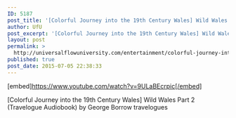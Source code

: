 ```yaml
---
ID: 5187
post_title: '[Colorful Journey into the 19th Century Wales] Wild Wales Part 2 (Travelogue Audiobook)'
author: UfU
post_excerpt: '[Colorful Journey into the 19th Century Wales] Wild Wales Part 2 (Travelogue Audiobook) by George Borrow travelogues'
layout: post
permalink: >
  http://universalflowuniversity.com/entertainment/colorful-journey-into-the-19th-century-wales-wild-wales-part-2-travelogue-audiobook/
published: true
post_date: 2015-07-05 22:38:33
---
```

[embed]https://www.youtube.com/watch?v=9ULaBEcrpic[/embed]<br>
<p>[Colorful Journey into the 19th Century Wales] Wild Wales Part 2 (Travelogue Audiobook) by George Borrow travelogues</p>